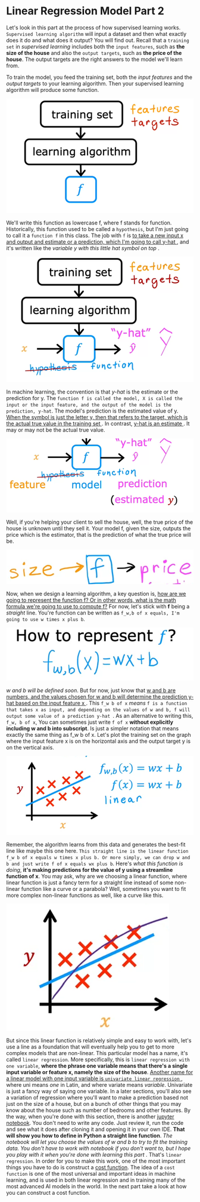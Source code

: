 # Linear Regression Model Part 2

Let's look in this part at the process of how supervised learning works. `Supervised learning algorithm` will input a dataset and then what exactly does it do and what does it output? You will find out. Recall that a `training set` in _supervised learning_ includes both the `input features`, such as **the size of the house** and also the `output targets`, such as **the price of the house**. The output targets are the right answers to the model we'll learn from. 

To train the model, you feed the training set, both the _input features_ and the _output targets_ to your learning algorithm. Then your supervised learning algorithm will produce some function.

![](./../../Assets/Supervised/LRM2.1.png)

We'll write this function as lowercase f, where f stands for function. Historically, this function used to be called a `hypothesis`, but I'm just going to call it a `function f` in this class. The job with `f` is <u> to take a new input x and output and estimate or a prediction, which I'm going to call y-hat </u>, and it's written like the _variable y with this little hat symbol on top_ . 

![](./../../Assets/Supervised/LRM2.2.png)

In machine learning, the convention is that _y-hat_ is the estimate or the prediction for y. The `function f is called the model, X is called the input or the input feature, and the output of the model is the prediction, y-hat`. The model's prediction is the estimated value of y. <u> When the symbol is just the letter y, then that refers to the target, which is the actual true value in the training set </u> . In contrast, <u> y-hat is an estimate </u>. It may or may not be the actual true value. 

![](./../../Assets/Supervised/LRM2.3.png)

Well, if you're helping your client to sell the house, well, the true price of the house is unknown until they sell it. Your model f, given the size, outputs the price which is the estimator, that is the prediction of what the true price will be. 

![](./../../Assets/Supervised/LRM2.4.png)

Now, when we design a learning algorithm, a key question is, <u> how are we going to represent the function f? Or in other words, what is the math formula we're going to use to compute f?</u> For now, let's stick with **f** being a _straight_ line. You're function can be written as `f_w,b of x equals, I'm going to use w times x plus b`. 

![](./../../Assets/Supervised/LRM2.5.png)

_w and b will be defined soon_. But for now, just know that <u> w and b are numbers, and the values chosen for w and b will determine the prediction y-hat based on the input feature x </u>. This `f_w b of x` _means_ `f is a function that takes x as input, and depending on the values of w and b, f will output some value of a prediction y-hat `. As an alternative to writing this, `f_w, b of x`, You can sometimes just write `f of x` **without explicitly including w and b into subscript**. Is just a simpler notation that means exactly the same thing as f_w b of x. Let's plot the training set on the graph where the input feature x is on the horizontal axis and the output target y is on the vertical axis. 

![](./../../Assets/Supervised/LRM2.6.png)

Remember, the algorithm learns from this data and generates the best-fit line like maybe this one here. `This straight line is the linear function f_w b of x equals w times x plus b. Or more simply, we can drop w and b and just write f of x equals wx plus b`. Here's _what this function is doing_, **it's making predictions for the value of y using a streamline function of x**. You may ask, why are we choosing a linear function, where linear function is just a fancy term for a straight line instead of some non-linear function like a curve or a parabola? Well, sometimes you want to fit more complex non-linear functions as well, like a curve like this. 

![](./../../Assets/Supervised/LRM2.7.png)

But since this linear function is relatively simple and easy to work with, let's use a line as a foundation that will eventually help you to get to more complex models that are non-linear. This particular model has a name, it's called `linear regression`. More specifically, this is `linear regression with one variable`, **where the phrase one variable means that there's a single input variable or feature x, namely the size of the house**. <u> Another name for a linear model with one input variable is `univariate linear regression` </u>, where uni means _one_ in Latin, and where variate means _variable_. Univariate is just a fancy way of saying one variable. In a later sections, you'll also see a variation of regression where you'll want to make a prediction based not just on the size of a house, but on a bunch of other things that you may know about the house such as number of bedrooms and other features. By the way, when you're done with this section, there is another [jupyter notebook](). You don't need to write any code. Just review it, run the code and see what it does after cloning it and opening it in your own IDE. **That will show you how to define in Python a straight line function**. _The notebook will let you choose the values of w and b to try to fit the training data. You don't have to work with notebook if you don't want to, but I hope you play with it when you're done with learning this part_ . That's `linear regression`. In order for you to make this work, one of the most important things you have to do is construct a [cost function](CostFunctionFormula.md). The idea of a `cost function` is one of the most universal and important ideas in machine learning, and is used in both linear regression and in training many of the most advanced AI models in the world. In the next part take a look at how you can construct a cost function.


